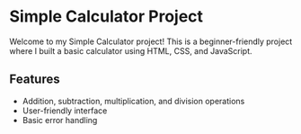 # Simple Calculator Project

Welcome to my Simple Calculator project! This is a beginner-friendly project where I built a basic calculator using HTML, CSS, and JavaScript.

## Features

- Addition, subtraction, multiplication, and division operations
- User-friendly interface
- Basic error handling


